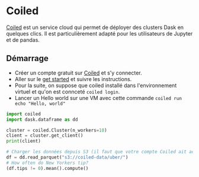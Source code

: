 # Coiled

[Coiled](https://coiled.io/) est un service cloud qui permet de déployer des clusters Dask en quelques clics. Il est particulièrement adapté pour les utilisateurs de Jupyter et de pandas.

## Démarrage

- Créer un compte gratuit sur [Coiled](https://coiled.io/) et s'y connecter.
- Aller sur le [get started](https://cloud.coiled.io/get-started) et suivre les instructions.
- Pour la suite, on suppose que coiled installé dans l'environnement virtuel et qu'on est connceté `coiled login`.
- Lancer un Hello world sur une VM avec cette commande `coiled run echo "Hello, world"`

```py
import coiled
import dask.dataframe as dd

cluster = coiled.Cluster(n_workers=10)
client = cluster.get_client()
print(client)

# Charger les données depuis S3 (il faut que votre compte Coiled ait accès à ce bucket S3)
df = dd.read_parquet("s3://coiled-data/uber/")
# How often do New Yorkers tip?
(df.tips != 0).mean().compute()
```
